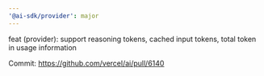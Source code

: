 ```yaml
---
'@ai-sdk/provider': major
---
```


feat (provider): support reasoning tokens, cached input tokens, total token in usage information

Commit: https://github.com/vercel/ai/pull/6140
